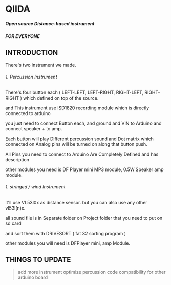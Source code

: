 # QIIDA
##### Open source Distance-based instrument   
##### FOR EVERYONE
  
  
## INTRODUCTION
There's two instrument we made.

###### 1. Percussion Instrument

There's four button each ( LEFT-LEFT, LEFT-RIGHT, RIGHT-LEFT, RIGHT-RIGHT )
which defined on top of the source.

and This instrument use ISD1820 recording module which is directly connected to arduino

you just need to connect Button each, and ground and VIN to Arduino and connect speaker + to amp.

Each button will play Different percussion sound and Dot matrix which connected on Analog pins will be turned on along that button push.

All Pins you need to connect to Arduino Are Completely Defined and has description 

other modules you need is DF Player mini MP3 module, 0.5W Speaker amp module.

###### 1. stringed / wind  Instrument

it'll use VL53l0x as distance sensor. but you can also use any other vl53l(n)x.

all sound file is in Separate folder on Project folder that you need to put on sd card

and sort them with DRIVESORT ( fat 32 sorting program )

other modules you will need is DFPlayer mini, amp Module.

## THINGS TO UPDATE

>  add more instrument 
> optimize percussion code
> compatibility for other arduino board

